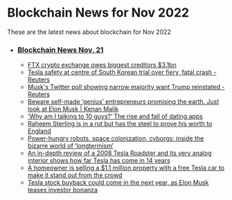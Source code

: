 # Blockchain News for Nov 2022
These are the latest news about blockchain for Nov 2022
- ### [Blockchain News Nov, 21](./21)
    - [FTX crypto exchange owes biggest creditors $3.1bn](https://www.bbc.co.uk/news/business-63697459) 
    - [Tesla safety at centre of South Korean trial over fiery, fatal crash - Reuters](https://www.reuters.com/business/autos-transportation/tesla-safety-centre-south-korean-trial-over-fiery-fatal-crash-2022-11-20/) 
    - [Musk's Twitter poll showing narrow majority want Trump reinstated - Reuters](https://www.reuters.com/technology/musks-twitter-poll-showing-narrow-majority-want-trump-reinstated-2022-11-20/) 
    - [Beware self-made ‘genius’ entrepreneurs promising the earth. Just look at Elon Musk | Kenan Malik](https://www.theguardian.com/commentisfree/2022/nov/20/beware-self-made-genius-entrepreneurs-promising-earth-just-look-at-elon-musk) 
    - [‘Why am I talking to 10 guys?’ The rise and fall of dating apps](https://www.theguardian.com/lifeandstyle/2022/nov/20/the-rise-and-fall-of-dating-apps) 
    - [Raheem Sterling is in a rut but has the steel to prove his worth to England](https://www.theguardian.com/football/2022/nov/20/raheem-sterling-is-in-a-rut-but-has-the-steel-to-prove-his-worth-to-england) 
    - [Power-hungry robots, space colonization, cyborgs: inside the bizarre world of ‘longtermism’](https://www.theguardian.com/technology/2022/nov/20/sam-bankman-fried-longtermism-effective-altruism-future-fund) 
    - [An in-depth review of a 2008 Tesla Roadster and its very analog interior shows how far Tesla has come in 14 years](https://www.businessinsider.com/review-2008-tesla-roadster-shows-how-far-tesla-2022-11) 
    - [A homeowner is selling a $1.1 million property with a free Tesla car to make it stand out from the crowd](https://www.businessinsider.com/new-zealand-11m-home-comes-with-a-free-tesla-model-y-car-2022-11) 
    - [Tesla stock buyback could come in the next year, as Elon Musk teases investor bonanza](https://markets.businessinsider.com/news/stocks/tesla-stock-buyback-outlook-elon-musk-dilution-board-shareholder-lawsuit-2022-11) 

